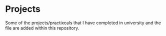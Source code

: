 # Projects
Some of the projects/practixcals that I have completed in university and the file are added within this repository.
